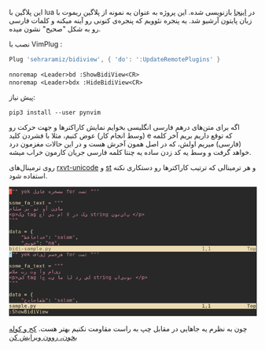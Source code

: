 <p dir="rtl">

این پلاگین با lua در [اینجا](https://github.com/sehraramiz/bidiview.nvim) بازنویسی شده. این پروژه به عنوان یه نمونه از پلاگین ریموت با زبان پایتون آرشیو شد.
یه پنجره‌ نئوویم که پنجره‌ی کنونی رو آینه میکنه و کلمات فارسی رو به شکل "صحیح" نشون میده.

نصب با VimPlug :

~~~lua
Plug 'sehraramiz/bidiview', { 'do': ':UpdateRemotePlugins' }
~~~

~~~
nnoremap <Leader>bd :ShowBidiView<CR>
nnoremap <Leader>bdx :HideBidiView<CR>
~~~

پیش نیاز:

~~~console
pip3 install --user pynvim
~~~

اگه برای متن‌های درهم فارسی انگلیسی بخوایم نمایش کاراکتر‌ها و جهت حرکت رو (وسط انجام کار) عوض کنیم، مثلا با فشردن کلید e که توقع داریم بریم آخر کلمه (فارسی) میریم اولش، که در اصل همون آخرش هست و در این حالات مغزمون درد خواهد گرفت و وسط یه کد زدن ساده یه چنتا کلمه فارسی جریان کارمون خراب میشه.

روی ترمینال‌های [rxvt-unicode](http://software.schmorp.de/pkg/rxvt-unicode.html) و [st](https://st.suckless.org/) و هر ترمینالی که ترتیب کاراکترها رو دستکاری نکنه استفاده شود.

![bidiview](./bidiview.gif)

چون به نظرم  یه جاهایی در مقابل چپ به راست مقاومت نکنیم بهتر هست. [کج و کوله بخون، روون ویرایش کن](http://sehraramiz.ir/ltr.html)

</p>
